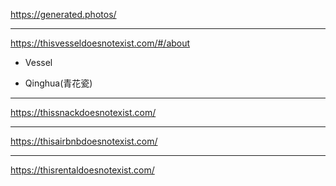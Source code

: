 



https://generated.photos/


---


https://thisvesseldoesnotexist.com/#/about

- Vessel

- Qinghua(青花瓷)


---

https://thissnackdoesnotexist.com/

---

https://thisairbnbdoesnotexist.com/

---

https://thisrentaldoesnotexist.com/
